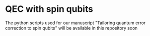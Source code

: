# QEC with spin qubits

The python scripts used for our manuscript "Tailoring quantum error correction to spin qubits" will be available in this repository soon
